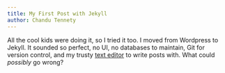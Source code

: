 ```yaml
---
title: My First Post with Jekyll
author: Chandu Tennety
---
```


All the cool kids were doing it, so I tried it too. I moved from Wordpress to Jekyll. It sounded so perfect, no UI, no databases to maintain, Git for version control, and my trusty [text editor](http://vim.org) to write posts with. What could _possibly_ go wrong?
